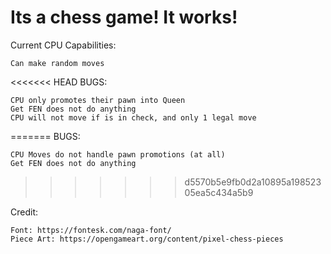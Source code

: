 # Its a chess game! It works!

Current CPU Capabilities:

    Can make random moves

<<<<<<< HEAD
BUGS:

    CPU only promotes their pawn into Queen
    Get FEN does not do anything
    CPU will not move if is in check, and only 1 legal move
=======
BUGS: 

    CPU Moves do not handle pawn promotions (at all)
    Get FEN does not do anything 
>>>>>>> d5570b5e9fb0d2a10895a19852305ea5c434a5b9

Credit:

    Font: https://fontesk.com/naga-font/
    Piece Art: https://opengameart.org/content/pixel-chess-pieces
